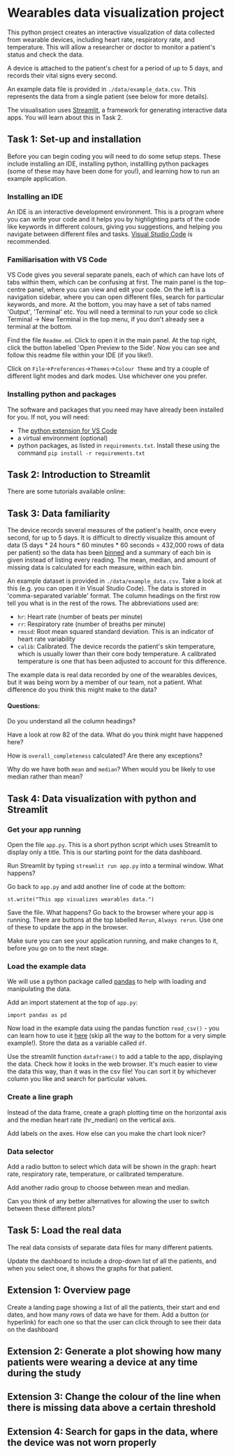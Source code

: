 # Wearables data visualization project

This python project creates an interactive visualization of data collected from wearable devices, including heart rate, respiratory rate, and temperature. This will allow a researcher or doctor to monitor a patient's status and check the data.

A device is attached to the patient's chest for a period of up to 5 days, and records their vital signs every second. 

An example data file is provided in `./data/example_data.csv`. This represents the data from a single patient (see below for more details).

The visualisation uses [Streamlit](https://streamlit.io/), a framework for generating interactive data apps. You will learn about this in Task 2.


## Task 1: Set-up and installation
Before you can begin coding you will need to do some setup steps. These include installing an IDE, installing python, installling python packages (some of these may have been done for you!), and learning how to run an example application.

### Installing an IDE 
An IDE is an interactive development environment. This is a program where you can write your code and it helps you by highlighting parts of the code like keywords in different colours, giving you suggestions, and helping you navigate between different files and tasks. [Visual Studio Code](https://code.visualstudio.com/) is recommended.


### Familiarisation with VS Code
VS Code gives you several separate panels, each of which can have lots of tabs within them, which can be confusing at first. The main panel is the top-centre panel, where you can view and edit your code. On the left is a navigation sidebar, where you can open different files, search for particular keywords, and more. At the bottom, you may have a set of tabs named 'Output', 'Terminal' etc. You will need a terminal to run your code so click Terminal -> New Terminal in the top menu, if you don't already see a terminal at the bottom.

Find the file `Readme.md`. Click to open it in the main panel. At the top right, click the button labelled 'Open Preview to the Side'. Now you can see and follow this readme file within your IDE (if you like!).

Click on `File`->`Preferences`->`Themes`->`Colour Theme` and try a couple of different light modes and dark modes. Use whichever one you prefer.


### Installing python and packages
The software and packages that you need may have already been installed for you. If not, you will need:
- The [python extension for VS Code](https://code.visualstudio.com/docs/languages/python)
- a virtual environment (optional)
- python packages, as listed in `requirements.txt`. Install these using the command `pip install -r requirements.txt`


## Task 2: Introduction to Streamlit
There are some tutorials available online:
<!-- TODO KEVIN ... -->



## Task 3: Data familiarity
The device records several measures of the patient's health, once every second, for up to 5 days. It is difficult to directly visualize this amount of data (5 days * 24 hours * 60 minutes * 60 seconds = 432,000 rows of data per patient) so the data has been [binned](https://en.wikipedia.org/wiki/Data_binning) and a summary of each bin is given instead of listing every reading. The mean, median, and amount of missing data is calculated for each measure, within each bin.

An example dataset is provided in `./data/example_data.csv`. Take a look at this (e.g. you can open it in Visual Studio Code). The data is stored in 'comma-separated variable' format. The column headings on the first row tell you what is in the rest of the rows. The abbreviations used are:
- `hr`: Heart rate (number of beats per minute)
- `rr`: Respiratory rate (number of breaths per minute)
- `rmssd`: Root mean squared standard deviation. This is an indicator of heart rate variability
- `calib`: Calibrated. The device records the patient's skin temperature, which is usually lower than their core body temperature. A calibrated temperature is one that has been adjusted to account for this difference.

The example data is real data recorded by one of the wearables devices, but it was being worn by a member of our team, not a patient. What difference do you think this might make to the data?


#### Questions:
Do you understand all the column headings? 

Have a look at row 82 of the data. What do you think might have happened here? 

How is `overall_completeness` calculated? Are there any exceptions?

Why do we have both `mean` and `median`? When would you be likely to use median rather than mean?



## Task 4: Data visualization with python and Streamlit

### Get your app running
Open the file `app.py`. This is a short python script which uses Streamlit to display only a title. This is our starting point for the data dashboard.

Run Streamlit by typing `streamlit run app.py` into a terminal window. What happens? 

Go back to `app.py` and add another line of code at the bottom:

    st.write("This app visualizes wearables data.")

Save the file. What happens? Go back to the browser where your app is running. There are buttons at the top labelled `Rerun`, `Always rerun`. Use one of these to update the app in the browser.

Make sure you can see your application running, and make changes to it, before you go on to the next stage.

### Load the example data
We will use a python package called [pandas](https://pandas.pydata.org/docs/user_guide/index.html) to help with loading and manipulating the data.

Add an import statement at the top of `app.py`:

    import pandas as pd

Now load in the example data using the pandas function `read_csv()` - you can learn how to use it [here](https://pandas.pydata.org/docs/reference/api/pandas.read_csv.html) (skip all the way to the bottom for a very simple example!). Store the data as a variable called `df`.

Use the streamlit function `dataframe()` to add a table to the app, displaying the data. Check how it looks in the web browser. It's much easier to view the data this way, than it was in the csv file! You can sort it by whichever column you like and search for particular values.

### Create a line graph
Instead of the data frame, create a graph plotting time on the horizontal axis and the median heart rate (hr_median) on the vertical axis.
<!-- TODO: add more info -->

Add labels on the axes. How else can you make the chart look nicer?

### Data selector
Add a radio button to select which data will be shown in the graph: heart rate, respiratory rate, temperature, or calibrated temperature.

Add another radio group to choose between mean and median.

<!-- TODO: add more info -->

Can you think of any better alternatives for allowing the user to switch between these different plots?


## Task 5: Load the real data
The real data consists of separate data files for many different patients. 

Update the dashboard to include a drop-down list of all the patients, and when you select one, it shows the graphs for that patient.


## Extension 1: Overview page 
Create a landing page showing a list of all the patients, their start and end dates, and how many rows of data we have for them. Add a button (or hyperlink) for each one so that the user can click through to see their data on the dashboard

## Extension 2: Generate a plot showing how many patients were wearing a device at any time during the study

## Extension 3: Change the colour of the line when there is missing data above a certain threshold

## Extension 4: Search for gaps in the data, where the device was not worn properly


<!-- TODO: Think of more/better extensions -->

